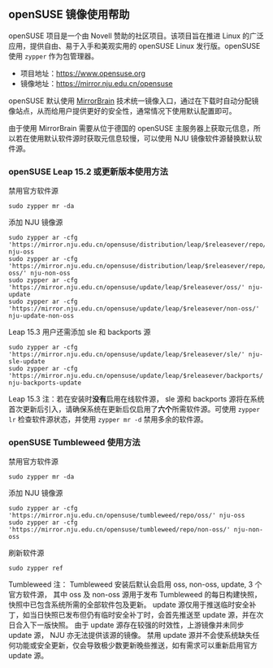 ## openSUSE 镜像使用帮助

openSUSE 项目是一个由 Novell 赞助的社区项目。该项目旨在推进 Linux 的广泛应用，提供自由、易于入手和美观实用的 openSUSE Linux 发行版。openSUSE 使用 `zypper` 作为包管理器。

* 项目地址：<https://www.opensuse.org>
* 镜像地址：<https://mirror.nju.edu.cn/opensuse>

openSUSE 默认使用 [MirrorBrain](https://zh.opensuse.org/MirrorBrain) 技术统一镜像入口，通过在下载时自动分配镜像站点，从而给用户提供更好的安全性，通常情况下使用默认配置即可。

由于使用 MirrorBrain 需要从位于德国的 openSUSE 主服务器上获取元信息，所以若在使用默认软件源时获取元信息较慢，可以使用 NJU 镜像软件源替换默认软件源。

### openSUSE Leap 15.2 或更新版本使用方法

禁用官方软件源

```shell
sudo zypper mr -da
```

添加 NJU 镜像源

```shell
sudo zypper ar -cfg 'https://mirror.nju.edu.cn/opensuse/distribution/leap/$releasever/repo/oss/' nju-oss
sudo zypper ar -cfg 'https://mirror.nju.edu.cn/opensuse/distribution/leap/$releasever/repo/non-oss/' nju-non-oss
sudo zypper ar -cfg 'https://mirror.nju.edu.cn/opensuse/update/leap/$releasever/oss/' nju-update
sudo zypper ar -cfg 'https://mirror.nju.edu.cn/opensuse/update/leap/$releasever/non-oss/' nju-update-non-oss
```

Leap 15.3 用户还需添加 sle 和 backports 源

```shell
sudo zypper ar -cfg 'https://mirror.nju.edu.cn/opensuse/update/leap/$releasever/sle/' nju-sle-update
sudo zypper ar -cfg 'https://mirror.nju.edu.cn/opensuse/update/leap/$releasever/backports/' nju-backports-update
```

Leap 15.3 注：若在安装时**没有**启用在线软件源， sle 源和 backports 源将在系统首次更新后引入，请确保系统在更新后仅启用了**六个**所需软件源。可使用 `zypper lr` 检查软件源状态，并使用 `zypper mr -d` 禁用多余的软件源。

### openSUSE Tumbleweed 使用方法

禁用官方软件源

```shell
sudo zypper mr -da
```

添加 NJU 镜像源

```shell
sudo zypper ar -cfg 'https://mirror.nju.edu.cn/opensuse/tumbleweed/repo/oss/' nju-oss
sudo zypper ar -cfg 'https://mirror.nju.edu.cn/opensuse/tumbleweed/repo/non-oss/' nju-non-oss
```

刷新软件源

```shell
sudo zypper ref
```

Tumbleweed 注： Tumbleweed 安装后默认会启用 oss, non-oss, update, 3 个官方软件源，
其中 oss 及 non-oss 源用于发布 Tumbleweed 的每日构建快照，快照中已包含系统所需的全部软件包及更新。
update 源仅用于推送临时安全补丁，如当日快照已发布但仍有临时安全补丁时，会首先推送至 update 源，并在次日合入下一版快照。
由于 update 源存在较强的时效性，上游镜像并未同步 update 源， NJU 亦无法提供该源的镜像。
禁用 update 源并不会使系统缺失任何功能或安全更新，仅会导致极少数更新晚些推送，如有需求可以重新启用官方 update 源。
